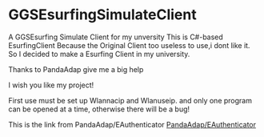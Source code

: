 # GGSEsurfingSimulateClient
A GGSEsurfing Simulate Client for my unversity
This is C#-based EsurfingClient
Because the Original Client too useless to use,i dont like it.
So I decided to make a Esurfing Client in my university.

Thanks to PandaAdap give me a big help

I wish you like my project!

First use must be set up Wlannacip and Wlanuseip.
and only one program can be opened at a time, otherwise there will be a bug!

This is the link from PandaAdap/EAuthenticator [PandaAdap/EAuthenticator](https://github.com/PandaAdap/EAuthenticator)
